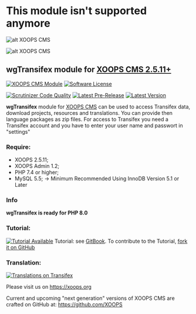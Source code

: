 # **This module isn't supported anymore**

![alt XOOPS CMS](https://xoops.org/images/logoXoopsPhp8.png)

![alt XOOPS CMS](https://xoops.org/images/logoXoops4GithubRepository.png)

## wgTransifex module for [XOOPS CMS 2.5.11+](https://xoops.org)
[![XOOPS CMS Module](https://img.shields.io/badge/XOOPS%20CMS-Module-blue.svg)](https://xoops.org)
[![Software License](https://img.shields.io/badge/license-GPL-brightgreen.svg?style=flat)](https://www.gnu.org/licenses/gpl-2.0.html)

[![Scrutinizer Code Quality](https://img.shields.io/scrutinizer/g/mambax7/wgtransifex.svg?style=flat)](https://scrutinizer-ci.com/g/XoopsModules25x/wgtransifex/?branch=master)
[![Latest Pre-Release](https://img.shields.io/github/tag/XoopsModules25x/wgtransifex.svg?style=flat)](https://github.com/XoopsModules25x/wgtransifex/tags/)
[![Latest Version](https://img.shields.io/github/release/XoopsModules25x/wgtransifex.svg?style=flat)](https://github.com/XoopsModules25x/wgtransifex/releases/)

**wgTransifex** module for [XOOPS CMS](https://xoops.org) can be used to access Transifex data, download projects, resources and translations. You can provide then language packages as zip files.
For access to Transifex you need a Transifex account and you have to enter your user name and passwort in "settings"

### Require:
- XOOPS 2.5.11;
- XOOPS Admin 1.2;
- PHP 7.4 or higher;
- MySQL 5.5; -> Minimum Recommended Using InnoDB Version 5.1 or Later


### Info

**wgTransifex is ready for PHP 8.0**

### Tutorial:
[![Tutorial Available](https://xoops.org/images/tutorial-available-blue.svg)](https://xoops.gitbook.io/wgtransifex-tutorial/) Tutorial: see [GitBook](https://xoops.gitbook.io/wgtransifex-module-tutorial/).
To contribute to the Tutorial, [fork it on GitHub](https://github.com/XoopsDocs/wgtransifex-tutorial)

### Translation:
[![Translations on Transifex](https://xoops.org/images/translations-transifex-blue.svg)](https://www.transifex.com/xoops)

Please visit us on https://xoops.org

Current and upcoming "next generation" versions of XOOPS CMS are crafted on GitHub at: https://github.com/XOOPS
